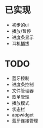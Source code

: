 # 已实现

- 初步的ui
- 播放/暂停
- 进度条显示
- 耳机插拔

# TODO

- 蓝牙控制
- 进度条控制
- 文件管理器
- 歌单管理
- 播放模式
- 状态栏
- appwidget
- 蓝牙连接管理
